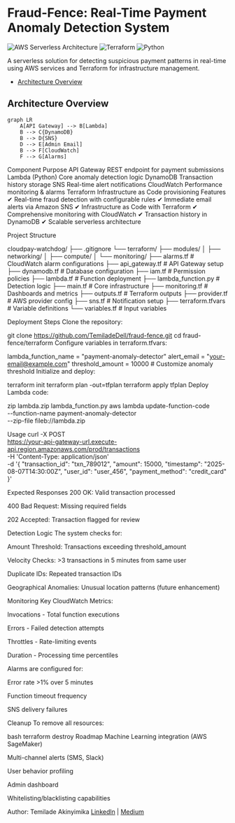 # Fraud-Fence: Real-Time Payment Anomaly Detection System

![AWS Serverless Architecture](https://img.shields.io/badge/AWS-Serverless-orange?logo=amazon-aws) 
![Terraform](https://img.shields.io/badge/Infrastructure-Terraform-purple?logo=terraform)
![Python](https://img.shields.io/badge/Code-Python-blue?logo=python)

A serverless solution for detecting suspicious payment patterns in real-time using AWS services and Terraform for infrastructure management.


- [Architecture Overview](#architecture-overview)

## Architecture Overview

```mermaid
graph LR
    A[API Gateway] --> B[Lambda]
    B --> C{DynamoDB}
    B --> D{SNS}
    D --> E[Admin Email]
    B --> F[CloudWatch]
    F --> G[Alarms]

````

Component	Purpose
API Gateway	REST endpoint for payment submissions
Lambda (Python)	Core anomaly detection logic
DynamoDB	Transaction history storage
SNS	Real-time alert notifications
CloudWatch	Performance monitoring & alarms
Terraform	Infrastructure as Code provisioning
Features
✔ Real-time fraud detection with configurable rules
✔ Immediate email alerts via Amazon SNS
✔ Infrastructure as Code with Terraform
✔ Comprehensive monitoring with CloudWatch
✔ Transaction history in DynamoDB
✔ Scalable serverless architecture




Project Structure

cloudpay-watchdog/
├── .gitignore
└── terraform/
    ├── modules/
    │   ├── networking/
    │   ├── compute/
    │   └── monitoring/
    ├── alarms.tf            # CloudWatch alarm configurations
    ├── api_gateway.tf       # API Gateway setup
    ├── dynamodb.tf          # Database configuration
    ├── iam.tf               # Permission policies
    ├── lambda.tf            # Function deployment
    ├── lambda_function.py   # Detection logic
    ├── main.tf              # Core infrastructure
    ├── monitoring.tf        # Dashboards and metrics
    ├── outputs.tf           # Terraform outputs
    ├── provider.tf          # AWS provider config
    ├── sns.tf               # Notification setup
    ├── terraform.tfvars     # Variable definitions
    └── variables.tf         # Input variables



Deployment Steps
Clone the repository:


git clone https://github.com/TemiladeDell/fraud-fence.git
cd fraud-fence/terraform
Configure variables in terraform.tfvars:


lambda_function_name = "payment-anomaly-detector"
alert_email = "your-email@example.com"
threshold_amount = 10000  # Customize anomaly threshold
Initialize and deploy:


terraform init
terraform plan -out=tfplan
terraform apply tfplan
Deploy Lambda code:


zip lambda.zip lambda_function.py
aws lambda update-function-code \
  --function-name payment-anomaly-detector \
  --zip-file fileb://lambda.zip



Usage
curl -X POST \
  https://your-api-gateway-url.execute-api.region.amazonaws.com/prod/transactions \
  -H 'Content-Type: application/json' \
  -d '{
    "transaction_id": "txn_789012",
    "amount": 15000,
    "timestamp": "2025-08-07T14:30:00Z",
    "user_id": "user_456",
    "payment_method": "credit_card"
  }'


  Expected Responses
200 OK: Valid transaction processed

400 Bad Request: Missing required fields

202 Accepted: Transaction flagged for review

Detection Logic
The system checks for:

Amount Threshold: Transactions exceeding threshold_amount

Velocity Checks: >3 transactions in 5 minutes from same user

Duplicate IDs: Repeated transaction IDs

Geographical Anomalies: Unusual location patterns (future enhancement)

Monitoring
Key CloudWatch Metrics:

Invocations - Total function executions

Errors - Failed detection attempts

Throttles - Rate-limiting events

Duration - Processing time percentiles

Alarms are configured for:

Error rate >1% over 5 minutes

Function timeout frequency

SNS delivery failures



Cleanup
To remove all resources:

bash
terraform destroy
Roadmap
Machine Learning integration (AWS SageMaker)

Multi-channel alerts (SMS, Slack)

User behavior profiling

Admin dashboard

Whitelisting/blacklisting capabilities


Author: Temilade Akinyimika
[Linkedln](www.linkedin.com/in/temilade-akinyimika-dell001) | [Medium](https://medium.com/@temiladedell)
